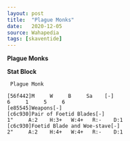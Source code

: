 ```yaml
---
layout: post
title:  "Plague Monks"
date:   2020-12-05
source: Wahapedia
tags: [skaventide]
---
```


**Plague Monks**

**Stat Block**
```
 Plague Monk
```

```
[56f442]M     W     B     Sa    [-]
6     1     5     6     
[e85545]Weapons[-]
[c6c930]Pair of Foetid Blades[-]
1"     A:2    H:3+   W:4+   R:-    D:1   
[c6c930]Foetid Blade and Woe-stave[-]
2"     A:2    H:4+   W:4+   R:-    D:1   
```


